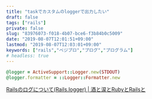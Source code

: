 ```yaml
---
title: "taskでカスタムのloggerで出力したい"
draft: false
tags: ["rails"]
private: false
slug: "83976073-f018-4b07-bce6-f3b84b0c5009"
date: "2019-08-07T12:01:51+09:00"
lastmod: "2019-08-07T12:03:01+09:00"
keywords: ["rails","ベジプロ","プログ","プログラム"]
# headless: true
---
```


```rb
@logger = ActiveSupport::Logger.new(STDOUT)
@logger.formatter = ::Logger::Formatter.new
```

[Railsのログについて(Rails.logger) | 酒と涙とRubyとRailsと](https://morizyun.github.io/ruby/rails-function-rails-logger.html)
